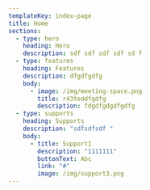 ```yaml
---
templateKey: index-page
title: Home
sections:
  - type: hero
    heading: Hero
    description: sdf sdf sdf sdf sd f
  - type: features
    heading: Features
    description: dfgdfgdfg
    body:
      - image: /img/meeting-space.png
        title: r43teddfgdfg
        description: fdgdfgdgdfgdfg
  - type: supports
    heading: Supports
    description: "sdfsdfsdf "
    body:
      - title: Support1
        description: "1111111"
        buttonText: Abc
        link: "#"
        image: /img/support3.png
---
```

